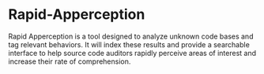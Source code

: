# Rapid-Apperception

Rapid Apperception is a tool designed to analyze unknown code bases and tag relevant behaviors. It will index these results and provide a searchable interface to help source code auditors rapidly perceive areas of interest and increase their rate of comprehension.
